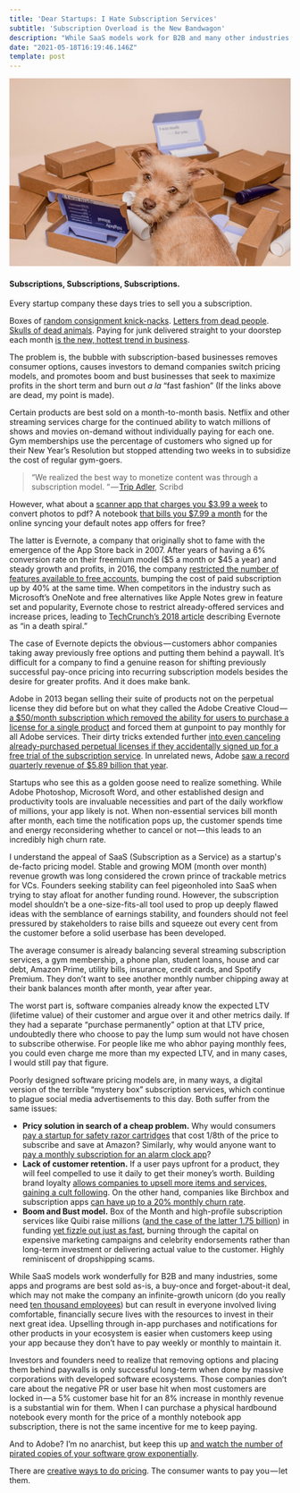 ```yaml
---
title: 'Dear Startups: I Hate Subscription Services'
subtitle: 'Subscription Overload is the New Bandwagon'
description: "While SaaS models work for B2B and many other industries, it's not a one-size-fits-all tool to keep your startup afloat. There is a bubble in subscriptions."
date: "2021-05-18T16:19:46.146Z"
template: post
---
```


![](./1__u3Ijsd2UiUgCI6FcxMOwcQ.jpeg)

#### Subscriptions, Subscriptions, Subscriptions.

Every startup company these days tries to sell you a subscription.

Boxes of [random consignment knick-nacks](https://www.theapollobox.com/subscriptionbox). [Letters from dead people](https://cratejoy.evyy.net/c/468058/277724/4453?subId1=SpecificSubsOconnell1-19&u=https%3A%2F%2Fwww.cratejoy.com%2Fsubscription-box%2Fletters-from-dead-people%2F). [Skulls of dead animals](https://cratejoy.evyy.net/c/468058/277724/4453?subId1=SpecificSubscriptionsOConnell8-20&u=https%3A%2F%2Fwww.cratejoy.com%2Fsubscription-box%2Fskulls-unlimited-international-inc%2F). Paying for junk delivered straight to your doorstep each month [is the new, hottest trend in business](https://www.okwhatever.org/topics/things/weird-subscription-boxes).

The problem is, the bubble with subscription-based businesses removes consumer options, causes investors to demand companies switch pricing models, and promotes boom and bust businesses that seek to maximize profits in the short term and burn out _a la_ “fast fashion” (If the links above are dead, my point is made).

Certain products are best sold on a month-to-month basis. Netflix and other streaming services charge for the continued ability to watch millions of shows and movies on-demand without individually paying for each one. Gym memberships use the percentage of customers who signed up for their New Year’s Resolution but stopped attending two weeks in to subsidize the cost of regular gym-goers.

> “We realized the best way to monetize content was through a subscription model. “ — [Trip Adler](https://www.inc.com/jill-krasny/35-under-35-scribd-is-the-library-of-the-future.html), Scribd

However, what about a [scanner app that charges you $3.99 a week](https://apps.apple.com/us/app/scanner-app-scan-pdf-document/id1040093707) to convert photos to pdf? A notebook [that bills you $7.99 a month](https://www.bbc.com/news/technology-36662618) for the online syncing your default notes app offers for free?

The latter is Evernote, a company that originally shot to fame with the emergence of the App Store back in 2007. After years of having a 6% conversion rate on their freemium model ($5 a month or $45 a year) and steady growth and profits, in 2016, the company [restricted the number of features available to free accounts,](https://www.theguardian.com/technology/2016/jun/30/evernote-users-vent-anger-after-it-cuts-free-tier-and-raises-prices) bumping the cost of paid subscription up by 40% at the same time. When competitors in the industry such as Microsoft’s OneNote and free alternatives like Apple Notes grew in feature set and popularity, Evernote chose to restrict already-offered services and increase prices, leading to [TechCrunch’s 2018 article](https://techcrunch.com/2018/09/04/evernote-lost-its-cto-cfo-cpo-and-hr-head-in-the-last-month-as-it-eyes-another-fundraise/) describing Evernote as “in a death spiral.”

The case of Evernote depicts the obvious — customers abhor companies taking away previously free options and putting them behind a paywall. It’s difficult for a company to find a genuine reason for shifting previously successful pay-once pricing into recurring subscription models besides the desire for greater profits. And it does make bank.

Adobe in 2013 began selling their suite of products not on the perpetual license they did before but on what they called the Adobe Creative Cloud — [a $50/month subscription which removed the ability for users to purchase a license for a single product](https://www.cnet.com/news/adobe-competitors-pounce-after-subscription-backlash/) and forced them at gunpoint to pay monthly for all Adobe services. Their dirty tricks extended further [into even canceling already-purchased perpetual licenses if they accidentally signed up for a free trial of the subscription service](https://medium.com/@guisebule/subscription-psycho-a-person-who-knows-its-a-good-idea-to-get-you-away-from-perpetual-licensing-b8dec71bf7d0). In unrelated news, Adobe [saw a record quarterly revenue of $5.89 billion that year](https://www.cnbc.com/2016/03/18/adobe-raises-revenue-profit-forecasts-above-estimates-on-cloud-momentum.html).

Startups who see this as a golden goose need to realize something. While Adobe Photoshop, Microsoft Word, and other established design and productivity tools are invaluable necessities and part of the daily workflow of millions, your app likely is not. When non-essential services bill month after month, each time the notification pops up, the customer spends time and energy reconsidering whether to cancel or not — this leads to an incredibly high churn rate.

I understand the appeal of SaaS (Subscription as a Service) as a startup's de-facto pricing model. Stable and growing MOM (month over month) revenue growth was long considered the crown prince of trackable metrics for VCs. Founders seeking stability can feel pigeonholed into SaaS when trying to stay afloat for another funding round. However, the subscription model shouldn’t be a one-size-fits-all tool used to prop up deeply flawed ideas with the semblance of earnings stability, and founders should not feel pressured by stakeholders to raise bills and squeeze out every cent from the customer before a solid userbase has been developed.

The average consumer is already balancing several streaming subscription services, a gym membership, a phone plan, student loans, house and car debt, Amazon Prime, utility bills, insurance, credit cards, and Spotify Premium. They don’t want to see another monthly number chipping away at their bank balances month after month, year after year.

The worst part is, software companies already know the expected LTV (lifetime value) of their customer and argue over it and other metrics daily. If they had a separate “purchase permanently” option at that LTV price, undoubtedly there who choose to pay the lump sum would not have chosen to subscribe otherwise. For people like me who abhor paying monthly fees, you could even charge me more than my expected LTV, and in many cases, I would still pay that figure.

Poorly designed software pricing models are, in many ways, a digital version of the terrible “mystery box” subscription services, which continue to plague social media advertisements to this day. Both suffer from the same issues:

*   **Pricy solution in search of a cheap problem.** Why would consumers [pay a startup for safety razor cartridges](https://www.profitwell.com/recur/all/boxedout-dollar-shave-club) that cost 1/8th of the price to subscribe and save at Amazon? Similarly, why would anyone want to [pay a monthly subscription for an alarm clock app](https://www.tomsguide.com/us/pictures-story/641-best-clock-apps.html)?
*   **Lack of customer retention.** If a user pays upfront for a product, they will feel compelled to use it daily to get their money’s worth. Building brand loyalty [allows companies to upsell more items and services, gaining a cult following](https://www.retentionscience.com/blog/customer-loyalty-vs-brand-loyalty/). On the other hand, companies like Birchbox and subscription apps [can have up to a 20% monthly churn rate](https://recurly.com/research/churn-rate-benchmarks/).
*   **Boom and Bust model.** Box of the Month and high-profile subscription services like Quibi raise millions ([and the case of the latter 1.75 billion](https://techcrunch.com/2020/10/23/the-short-strange-life-of-quibi/#:~:text=A%20month%20ahead%20of%20its,give%20or%20take%20%24100%20million.)) in funding [yet fizzle out just as fast](https://news.crunchbase.com/news/venture-funding-subscription-startups-tapers-off/), burning through the capital on expensive marketing campaigns and celebrity endorsements rather than long-term investment or delivering actual value to the customer. Highly reminiscent of dropshipping scams.

While SaaS models work wonderfully for B2B and many industries, some apps and programs are best sold as-is, a buy-once and forget-about-it deal, which may not make the company an infinite-growth unicorn (do you really need [ten thousand employees](https://www.nytimes.com/2022/03/08/business/better-mortgage-lender-layoffs.html)) but can result in everyone involved living comfortable, financially secure lives with the resources to invest in their next great idea. Upselling through in-app purchases and notifications for other products in your ecosystem is easier when customers keep using your app because they don’t have to pay weekly or monthly to maintain it.

Investors and founders need to realize that removing options and placing them behind paywalls is only successful long-term when done by massive corporations with developed software ecosystems. Those companies don’t care about the negative PR or user base hit when most customers are locked in — a 5% customer base hit for an 8% increase in monthly revenue is a substantial win for them. When I can purchase a physical hardbound notebook every month for the price of a monthly notebook app subscription, there is not the same incentive for me to keep paying.

And to Adobe? I’m no anarchist, but keep this up [and watch the number of pirated copies of your software grow exponentially](https://www.revenera.com/blog/software-monetization/adobe-photoshop-creative-cloud-has-been-pirated/).

There are [creative ways to do pricing](https://dueapp.zendesk.com/hc/en-us/articles/360053244591-What-is-the-Upgrade-Pass-). The consumer wants to pay you — let them.